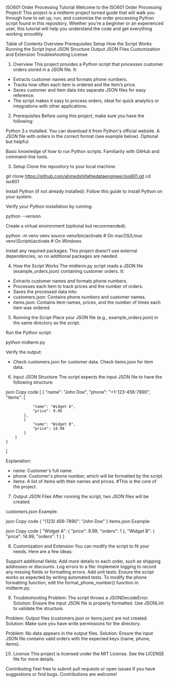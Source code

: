 ISO601 Order Processing Tutorial
Welcome to the ISO601 Order Processing Project! This project is a midterm project turned guide that will walk you through how to set up, run, and customize the order processing Python script found in this repository. Whether you're a beginner or an experienced user, this tutorial will help you understand the code and get everything working smoothly.

Table of Contents
Overview
Prerequisites
Setup
How the Script Works
Running the Script
Input JSON Structure
Output JSON Files
Customization and Extension
Troubleshooting
License

1. Overview
This project provides a Python script that processes customer orders stored in a JSON file. It:

- Extracts customer names and formats phone numbers.
- Tracks how often each item is ordered and the item’s price.
- Saves customer and item data into separate JSON files for easy reference.
- The script makes it easy to process orders, ideal for quick analytics or integrations with other applications.

2. Prerequisites
Before using this project, make sure you have the following:

Python 3.x installed. You can download it from Python's official website.
A JSON file with orders in the correct format (see example below).
Optional but helpful:

Basic knowledge of how to run Python scripts.
Familiarity with GitHub and command-line tools.

3. Setup
Clone the repository to your local machine:

git clone https://github.com/ahmedshifathedataengineer/iso601.git
cd iso601

Install Python (if not already installed):
Follow this guide to install Python on your system.

Verify your Python installation by running:

python --version

Create a virtual environment (optional but recommended):

python -m venv venv
source venv/bin/activate  # On macOS/Linux
venv\Scripts\activate     # On Windows

Install any required packages:
This project doesn’t use external dependencies, so no additional packages are needed.

4. How the Script Works
The midterm.py script reads a JSON file (example_orders.json) containing customer orders. It:

- Extracts customer names and formats phone numbers.
- Processes each item to track prices and the number of orders.
- Saves the processed data into:
- customers.json: Contains phone numbers and customer names.
- items.json: Contains item names, prices, and the number of times each item was ordered.

5. Running the Script
Place your JSON file (e.g., example_orders.json) in the same directory as the script.

Run the Python script:

python midterm.py 

Verify the output:

- Check customers.json for customer data.
Check items.json for item data.

6. Input JSON Structure
The script expects the input JSON file to have the following structure:

json
Copy code
[
    {
        "name": "John Doe",
        "phone": "+1-123-456-7890",
        "items": [
            
                "name": "Widget A",
                "price": 9.99
            },
            {
                "name": "Widget B",
                "price": 14.99
            }
        ]
    }
]

Explanation:
- name: Customer's full name.
- phone: Customer's phone number, which will be formatted by the script.
- items: A list of items with their names and prices.
#This is the core of the project.

7. Output JSON Files
After running the script, two JSON files will be created:

customers.json
Example:

json
Copy code
{
    "(123) 456-7890": "John Doe"
}
items.json
Example:

json
Copy code
{
    "Widget A": {
        "price": 9.99,
        "orders": 1
    },
    "Widget B": {
        "price": 14.99,
        "orders": 1
    }
}

8. Customization and Extension
You can modify the script to fit your needs. Here are a few ideas:

Support additional fields: Add more details to each order, such as shipping addresses or discounts.
Log errors to a file: Implement logging to record any missing fields or formatting errors.
Add unit tests: Ensure the script works as expected by writing automated tests.
To modify the phone formatting function, edit the format_phone_number() function in midterm.py.

9. Troubleshooting
Problem: The script throws a JSONDecodeError.
Solution: Ensure the input JSON file is properly formatted. Use JSONLint to validate the structure.

Problem: Output files (customers.json or items.json) are not created.
Solution: Make sure you have write permissions for the directory.

Problem: No data appears in the output files.
Solution: Ensure the input JSON file contains valid orders with the expected keys (name, phone, items).

10. License
This project is licensed under the MIT License. See the LICENSE file for more details.

Contributing
Feel free to submit pull requests or open issues if you have suggestions or find bugs. Contributions are welcome!


